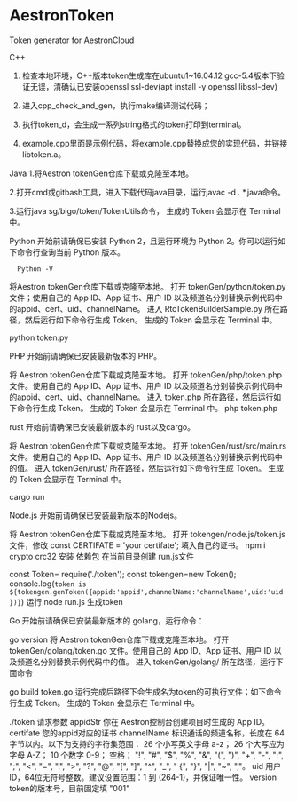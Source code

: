 # AestronToken
Token generator for AestronCloud

C++

1. 检查本地环境，C++版本token生成库在ubuntu1~16.04.12  gcc-5.4版本下验证无误，清确认已安装openssl ssl-dev(apt install -y openssl libssl-dev)

2. 进入cpp_check_and_gen，执行make编译测试代码；

3. 执行token_d，会生成一系列string格式的token打印到terminal。

4. example.cpp里面是示例代码，将example.cpp替换成您的实现代码，并链接libtoken.a。



Java
1.将Aestron tokenGen仓库下载或克隆至本地。

2.打开cmd或gitbash工具，进入下载代码java目录，运行javac -d . *.java命令。

3.运行java sg/bigo/token/TokenUtils命令， 生成的 Token 会显示在 Terminal 中。



Python
      开始前请确保已安装 Python 2，且运行环境为 Python 2。你可以运行如下命令行查询当前 Python 版本。

      Python -V

将Aestron tokenGen仓库下载或克隆至本地。
打开 tokenGen/python/token.py文件；使用自己的 App ID、App 证书、用户 ID 以及频道名分别替换示例代码中的appid、cert、uid、channelName。
进入 RtcTokenBuilderSample.py 所在路径，然后运行如下命令行生成 Token。 生成的 Token 会显示在 Terminal 中。

python token.py


PHP
       开始前请确保已安装最新版本的 PHP。

将 Aestron tokenGen仓库下载或克隆至本地。
打开 tokenGen/php/token.php 文件。使用自己的 App ID、App 证书、用户 ID 以及频道名分别替换示例代码中的appid、cert、uid、channelName。
进入 token.php 所在路径，然后运行如下命令行生成 Token。 生成的 Token 会显示在 Terminal 中。
php token.php


rust
       开始前请确保已安装最新版本的 rust以及cargo。

将 Aestron tokenGen仓库下载或克隆至本地。
打开 tokenGen/rust/src/main.rs 文件。使用自己的 App ID、App 证书、用户 ID 以及频道名分别替换示例代码中的值。
进入 tokenGen/rust/ 所在路径，然后运行如下命令行生成 Token。 生成的 Token 会显示在 Terminal 中。

cargo run



Node.js
       开始前请确保已安装最新版本的Nodejs。

将 Aestron tokenGen仓库下载或克隆至本地。
打开 tokengen/node.js/token.js 文件，修改 const CERTIFATE = 'your certifate'; 填入自己的证书。
 npm i crypto crc32   安装 依赖包
在当前目录创建 run.js文件

const Token= require('./token');
const tokengen=new Token();
console.log(`token is ${tokengen.genToken({appid:'appid',channelName:'channelName',uid:'uid'})}`)
运行 node run.js 生成token



Go
       开始前请确保已安装最新版本的 golang，运行命令：       

go version
将 Aestron tokenGen仓库下载或克隆至本地。
打开 tokenGen/golang/token.go 文件。使用自己的 App ID、App 证书、用户 ID 以及频道名分别替换示例代码中的值。
进入 tokenGen/golang/ 所在路径，运行下面命令

go build token.go
运行完成后路径下会生成名为token的可执行文件；如下命令行生成 Token。 生成的 Token 会显示在 Terminal 中。

./token
请求参数
appidStr	你在 Aestron控制台创建项目时生成的 App ID。
certifate	您的appid对应的证书
channelName	标识通话的频道名称，长度在 64 字节以内。以下为支持的字符集范围：
26 个小写英文字母 a-z；
26 个大写应为字母 A-Z；
10 个数字 0-9；
空格；
"!", "#", "$", "%", "&", "(", ")", "+", "-", ":", ";", "<", "=", ".", ">", "?", "@", "[", "]", "^", "_", " {", "}", "|", "~", ","。
uid	用户 ID，64位无符号整数。建议设置范围：1 到 (264-1)，并保证唯一性。
version	token的版本号，目前固定填 "001"
